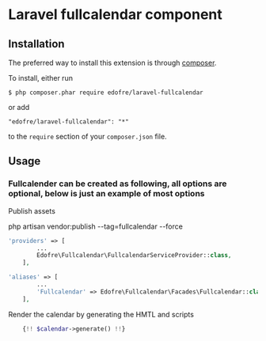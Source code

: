 # Laravel fullcalendar component

## Installation

The preferred way to install this extension is through [composer](http://getcomposer.org/download/).

To install, either run

```
$ php composer.phar require edofre/laravel-fullcalendar
```

or add

```
"edofre/laravel-fullcalendar": "*"
```

to the ```require``` section of your `composer.json` file.

## Usage

### Fullcalender can be created as following, all options are optional, below is just an example of most options

Publish assets

php artisan vendor:publish --tag=fullcalendar --force

```php
'providers' => [
        ...
        Edofre\Fullcalendar\FullcalendarServiceProvider::class,
    ],
```

```php
'aliases' => [
        ...
        'Fullcalendar' => Edofre\Fullcalendar\Facades\Fullcalendar::class,
    ],
```

Render the calendar by generating the HMTL and scripts
```php
    {!! $calendar->generate() !!}
```